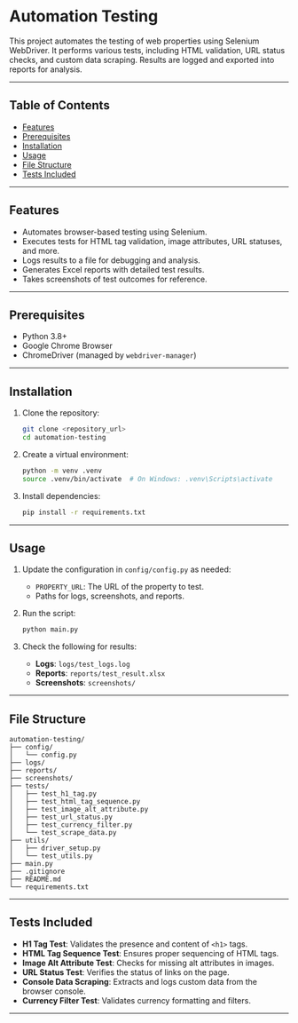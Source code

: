 # Automation Testing

This project automates the testing of web properties using Selenium WebDriver. It performs various tests, including HTML validation, URL status checks, and custom data scraping. Results are logged and exported into reports for analysis.

---

## Table of Contents

- [Features](#features)
- [Prerequisites](#prerequisites)
- [Installation](#installation)
- [Usage](#usage)
- [File Structure](#file-structure)
- [Tests Included](#tests-included)

---

## Features

- Automates browser-based testing using Selenium.
- Executes tests for HTML tag validation, image attributes, URL statuses, and more.
- Logs results to a file for debugging and analysis.
- Generates Excel reports with detailed test results.
- Takes screenshots of test outcomes for reference.

---

## Prerequisites

- Python 3.8+
- Google Chrome Browser
- ChromeDriver (managed by `webdriver-manager`)

---

## Installation

1. Clone the repository:
    ```bash
    git clone <repository_url>
    cd automation-testing
    ```

2. Create a virtual environment:
    ```bash
    python -m venv .venv
    source .venv/bin/activate  # On Windows: .venv\Scripts\activate
    ```

3. Install dependencies:
    ```bash
    pip install -r requirements.txt
    ```

---

## Usage

1. Update the configuration in `config/config.py` as needed:
   - `PROPERTY_URL`: The URL of the property to test.
   - Paths for logs, screenshots, and reports.

2. Run the script:
    ```bash
    python main.py
    ```

3. Check the following for results:
   - **Logs**: `logs/test_logs.log`
   - **Reports**: `reports/test_result.xlsx`
   - **Screenshots**: `screenshots/`

---

## File Structure

```plaintext
automation-testing/
├── config/
│   └── config.py          
├── logs/                  
├── reports/               
├── screenshots/           
├── tests/  
│   ├── test_h1_tag.py   
│   ├── test_html_tag_sequence.py   
│   ├── test_image_alt_attribute.py  
│   ├── test_url_status.py  
│   ├── test_currency_filter.py  
│   └── test_scrape_data.py              
├── utils/
│   ├── driver_setup.py    
│   └── test_utils.py
├── main.py                
├── .gitignore             
├── README.md              
└── requirements.txt       
```

---

## Tests Included

- **H1 Tag Test**: Validates the presence and content of `<h1>` tags.
- **HTML Tag Sequence Test**: Ensures proper sequencing of HTML tags.
- **Image Alt Attribute Test**: Checks for missing alt attributes in images.
- **URL Status Test**: Verifies the status of links on the page.
- **Console Data Scraping**: Extracts and logs custom data from the browser console.
- **Currency Filter Test**: Validates currency formatting and filters.
---



